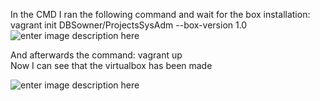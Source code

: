 <!DOCTYPE html>
<html>

<head>
  <meta charset="utf-8">
  <meta name="viewport" content="width=device-width, initial-scale=1.0">
  <link rel="stylesheet" href="https://stackedit.io/style.css" />
</head>

<body class="stackedit">
  <div class="stackedit__html"><p>In the CMD I ran the following command and wait for the box installation: vagrant init DBSowner/ProjectsSysAdm --box-version 1.0<br>
<img src="https://i.gyazo.com/66d75a113bf130d50b0162879bcb0969.png" alt="enter image description here"></p>
<p>And afterwards the command: vagrant up<br>
<img src="https://gyazo.com/9304a6f319efc2c5a976de4a9e85e439.png" alt=""><br>
Now I can see that the virtualbox has been made</p>
<p><img src="https://i.gyazo.com/f715eb86ff75de1e27151489aed27201.png" alt="enter image description here"></p>
</div>
</body>

</html>
